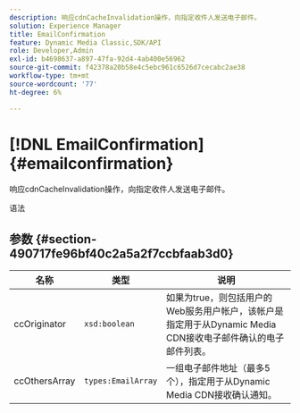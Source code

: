 ```yaml
---
description: 响应cdnCacheInvalidation操作，向指定收件人发送电子邮件。
solution: Experience Manager
title: EmailConfirmation
feature: Dynamic Media Classic,SDK/API
role: Developer,Admin
exl-id: b4698637-a897-47fa-92d4-4ab400e56962
source-git-commit: f42378a20b58e4c5ebc961c6526d7cecabc2ae38
workflow-type: tm+mt
source-wordcount: '77'
ht-degree: 6%

---
```


# [!DNL EmailConfirmation]{#emailconfirmation}

响应cdnCacheInvalidation操作，向指定收件人发送电子邮件。

语法

## 参数 {#section-490717fe96bf40c2a5a2f7ccbfaab3d0}

| 名称 | 类型 | 说明 |
|---|---|---|
| ccOriginator | `xsd:boolean` | 如果为true，则包括用户的Web服务用户帐户，该帐户是指定用于从Dynamic Media CDN接收电子邮件确认的电子邮件列表。 |
| ccOthersArray | `types:EmailArray` | 一组电子邮件地址（最多5个），指定用于从Dynamic Media CDN接收确认通知。 |
